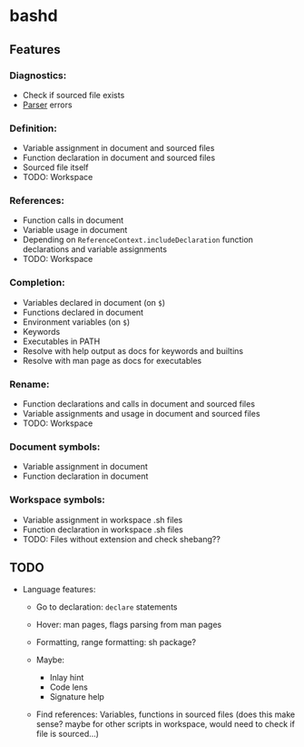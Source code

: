 # bashd

## Features

### Diagnostics:

- Check if sourced file exists
- [Parser](https://github.com/mvdan/sh/) errors

### Definition:

- Variable assignment in document and sourced files
- Function declaration in document and sourced files
- Sourced file itself
- TODO: Workspace

### References:

- Function calls in document
- Variable usage in document
- Depending on `ReferenceContext.includeDeclaration` function declarations and
  variable assignments
- TODO: Workspace

### Completion:

- Variables declared in document (on `$`)
- Functions declared in document
- Environment variables (on `$`)
- Keywords
- Executables in PATH
- Resolve with help output as docs for keywords and builtins
- Resolve with man page as docs for executables

### Rename:

- Function declarations and calls in document and sourced files
- Variable assignments and usage in document and sourced files
- TODO: Workspace

### Document symbols:

- Variable assignment in document
- Function declaration in document

### Workspace symbols:

- Variable assignment in workspace .sh files
- Function declaration in workspace .sh files
- TODO: Files without extension and check shebang??

## TODO

- Language features:
  - Go to declaration: `declare` statements
  - Hover: man pages, flags parsing from man pages
  - Formatting, range formatting: sh package?
  - Maybe:
    - Inlay hint
    - Code lens
    - Signature help

  - Find references: Variables, functions in sourced files (does this make
    sense? maybe for other scripts in workspace, would need to check if file is
    sourced...)
